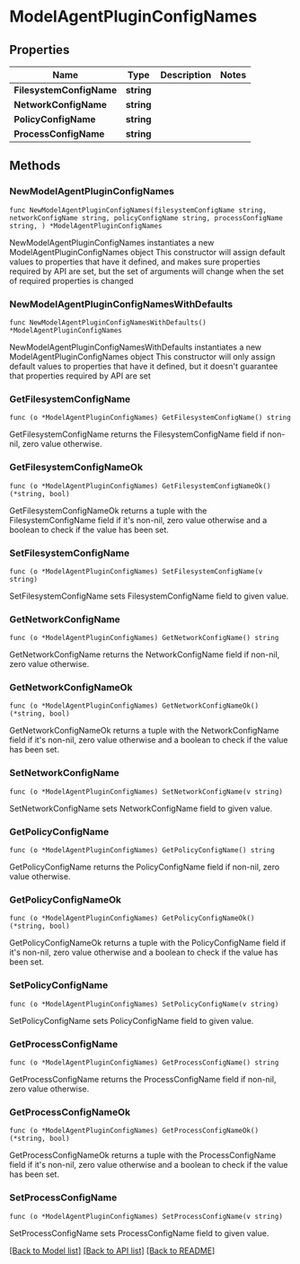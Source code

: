 # ModelAgentPluginConfigNames

## Properties

Name | Type | Description | Notes
------------ | ------------- | ------------- | -------------
**FilesystemConfigName** | **string** |  | 
**NetworkConfigName** | **string** |  | 
**PolicyConfigName** | **string** |  | 
**ProcessConfigName** | **string** |  | 

## Methods

### NewModelAgentPluginConfigNames

`func NewModelAgentPluginConfigNames(filesystemConfigName string, networkConfigName string, policyConfigName string, processConfigName string, ) *ModelAgentPluginConfigNames`

NewModelAgentPluginConfigNames instantiates a new ModelAgentPluginConfigNames object
This constructor will assign default values to properties that have it defined,
and makes sure properties required by API are set, but the set of arguments
will change when the set of required properties is changed

### NewModelAgentPluginConfigNamesWithDefaults

`func NewModelAgentPluginConfigNamesWithDefaults() *ModelAgentPluginConfigNames`

NewModelAgentPluginConfigNamesWithDefaults instantiates a new ModelAgentPluginConfigNames object
This constructor will only assign default values to properties that have it defined,
but it doesn't guarantee that properties required by API are set

### GetFilesystemConfigName

`func (o *ModelAgentPluginConfigNames) GetFilesystemConfigName() string`

GetFilesystemConfigName returns the FilesystemConfigName field if non-nil, zero value otherwise.

### GetFilesystemConfigNameOk

`func (o *ModelAgentPluginConfigNames) GetFilesystemConfigNameOk() (*string, bool)`

GetFilesystemConfigNameOk returns a tuple with the FilesystemConfigName field if it's non-nil, zero value otherwise
and a boolean to check if the value has been set.

### SetFilesystemConfigName

`func (o *ModelAgentPluginConfigNames) SetFilesystemConfigName(v string)`

SetFilesystemConfigName sets FilesystemConfigName field to given value.


### GetNetworkConfigName

`func (o *ModelAgentPluginConfigNames) GetNetworkConfigName() string`

GetNetworkConfigName returns the NetworkConfigName field if non-nil, zero value otherwise.

### GetNetworkConfigNameOk

`func (o *ModelAgentPluginConfigNames) GetNetworkConfigNameOk() (*string, bool)`

GetNetworkConfigNameOk returns a tuple with the NetworkConfigName field if it's non-nil, zero value otherwise
and a boolean to check if the value has been set.

### SetNetworkConfigName

`func (o *ModelAgentPluginConfigNames) SetNetworkConfigName(v string)`

SetNetworkConfigName sets NetworkConfigName field to given value.


### GetPolicyConfigName

`func (o *ModelAgentPluginConfigNames) GetPolicyConfigName() string`

GetPolicyConfigName returns the PolicyConfigName field if non-nil, zero value otherwise.

### GetPolicyConfigNameOk

`func (o *ModelAgentPluginConfigNames) GetPolicyConfigNameOk() (*string, bool)`

GetPolicyConfigNameOk returns a tuple with the PolicyConfigName field if it's non-nil, zero value otherwise
and a boolean to check if the value has been set.

### SetPolicyConfigName

`func (o *ModelAgentPluginConfigNames) SetPolicyConfigName(v string)`

SetPolicyConfigName sets PolicyConfigName field to given value.


### GetProcessConfigName

`func (o *ModelAgentPluginConfigNames) GetProcessConfigName() string`

GetProcessConfigName returns the ProcessConfigName field if non-nil, zero value otherwise.

### GetProcessConfigNameOk

`func (o *ModelAgentPluginConfigNames) GetProcessConfigNameOk() (*string, bool)`

GetProcessConfigNameOk returns a tuple with the ProcessConfigName field if it's non-nil, zero value otherwise
and a boolean to check if the value has been set.

### SetProcessConfigName

`func (o *ModelAgentPluginConfigNames) SetProcessConfigName(v string)`

SetProcessConfigName sets ProcessConfigName field to given value.



[[Back to Model list]](../README.md#documentation-for-models) [[Back to API list]](../README.md#documentation-for-api-endpoints) [[Back to README]](../README.md)


